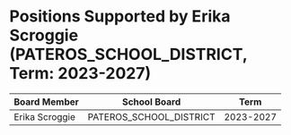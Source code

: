 # Positions Supported by Erika Scroggie (PATEROS_SCHOOL_DISTRICT, Term: 2023-2027)

| Board Member | School Board | Term |
|--------------|--------------|------|
| Erika Scroggie | PATEROS_SCHOOL_DISTRICT | 2023-2027 |

